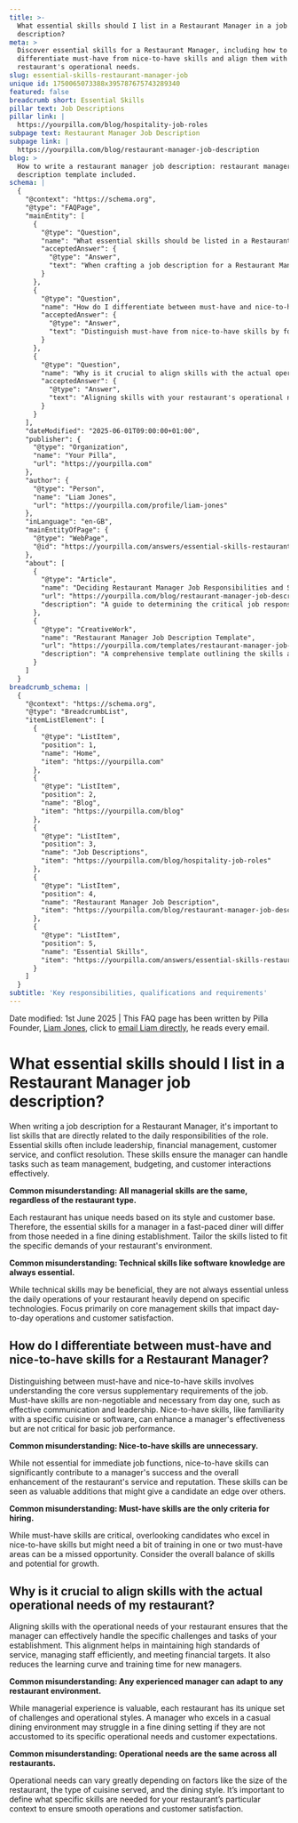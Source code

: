 ```yaml
---
title: >-
  What essential skills should I list in a Restaurant Manager in a job
  description?
meta: >
  Discover essential skills for a Restaurant Manager, including how to
  differentiate must-have from nice-to-have skills and align them with your
  restaurant's operational needs.
slug: essential-skills-restaurant-manager-job
unique id: 1750065073388x395787675743289340
featured: false
breadcrumb short: Essential Skills
pillar text: Job Descriptions
pillar link: |
  https://yourpilla.com/blog/hospitality-job-roles
subpage text: Restaurant Manager Job Description
subpage link: |
  https://yourpilla.com/blog/restaurant-manager-job-description
blog: >
  How to write a restaurant manager job description: restaurant manager job
  description template included.
schema: |
  {
    "@context": "https://schema.org",
    "@type": "FAQPage",
    "mainEntity": [
      {
        "@type": "Question",
        "name": "What essential skills should be listed in a Restaurant Manager job description?",
        "acceptedAnswer": {
          "@type": "Answer",
          "text": "When crafting a job description for a Restaurant Manager, include skills directly related to the role's daily responsibilities. Essential skills include leadership, financial management, customer service, and conflict resolution. These skills enable the manager to effectively handle team management, budgeting, and customer interactions. Tailor the skills to match the unique demands of your restaurant's style and customer base."
        }
      },
      {
        "@type": "Question",
        "name": "How do I differentiate between must-have and nice-to-have skills for a Restaurant Manager?",
        "acceptedAnswer": {
          "@type": "Answer",
          "text": "Distinguish must-have from nice-to-have skills by focusing on core versus supplementary job requirements. Must-have skills are crucial for immediate performance, like effective communication and leadership, while nice-to-have skills, such as specific cuisine knowledge, enhance a manager's effectiveness but are not essential for basic job functions. Consider candidates' overall skill sets and potential for growth."
        }
      },
      {
        "@type": "Question",
        "name": "Why is it crucial to align skills with the actual operational needs of a restaurant?",
        "acceptedAnswer": {
          "@type": "Answer",
          "text": "Aligning skills with your restaurant's operational needs is essential for effective management. This ensures the manager can adeptly handle your establishment's specific challenges and tasks, maintain high service standards, manage staff efficiently, and meet financial targets. It also helps in reducing the learning curve and training time for new managers."
        }
      }
    ],
    "dateModified": "2025-06-01T09:00:00+01:00",
    "publisher": {
      "@type": "Organization",
      "name": "Your Pilla",
      "url": "https://yourpilla.com"
    },
    "author": {
      "@type": "Person",
      "name": "Liam Jones",
      "url": "https://yourpilla.com/profile/liam-jones"
    },
    "inLanguage": "en-GB",
    "mainEntityOfPage": {
      "@type": "WebPage",
      "@id": "https://yourpilla.com/answers/essential-skills-restaurant-manager-job"
    },
    "about": [
      {
        "@type": "Article",
        "name": "Deciding Restaurant Manager Job Responsibilities and Skills",
        "url": "https://yourpilla.com/blog/restaurant-manager-job-description",
        "description": "A guide to determining the critical job responsibilities and essential skills needed for a Restaurant Manager role."
      },
      {
        "@type": "CreativeWork",
        "name": "Restaurant Manager Job Description Template",
        "url": "https://yourpilla.com/templates/restaurant-manager-job-description",
        "description": "A comprehensive template outlining the skills and roles required for a Restaurant Manager, aiding in job description creation."
      }
    ]
  }
breadcrumb_schema: |
  {
    "@context": "https://schema.org",
    "@type": "BreadcrumbList",
    "itemListElement": [
      {
        "@type": "ListItem",
        "position": 1,
        "name": "Home",
        "item": "https://yourpilla.com"
      },
      {
        "@type": "ListItem",
        "position": 2,
        "name": "Blog",
        "item": "https://yourpilla.com/blog"
      },
      {
        "@type": "ListItem",
        "position": 3,
        "name": "Job Descriptions",
        "item": "https://yourpilla.com/blog/hospitality-job-roles"
      },
      {
        "@type": "ListItem",
        "position": 4,
        "name": "Restaurant Manager Job Description",
        "item": "https://yourpilla.com/blog/restaurant-manager-job-description"
      },
      {
        "@type": "ListItem",
        "position": 5,
        "name": "Essential Skills",
        "item": "https://yourpilla.com/answers/essential-skills-restaurant-manager-job"
      }
    ]
  }
subtitle: 'Key responsibilities, qualifications and requirements'
---
```


Date modified: 1st June 2025 | This FAQ page has been written by Pilla Founder, [Liam Jones](https://yourpilla.com/profile/liam-jones), click to [email Liam directly](https://mailto:liam@yourpilla.com), he reads every email.

# What essential skills should I list in a Restaurant Manager job description?

When writing a job description for a Restaurant Manager, it's important to list skills that are directly related to the daily responsibilities of the role. Essential skills often include leadership, financial management, customer service, and conflict resolution. These skills ensure the manager can handle tasks such as team management, budgeting, and customer interactions effectively.

**Common misunderstanding: All managerial skills are the same, regardless of the restaurant type.**

Each restaurant has unique needs based on its style and customer base. Therefore, the essential skills for a manager in a fast-paced diner will differ from those needed in a fine dining establishment. Tailor the skills listed to fit the specific demands of your restaurant's environment.

**Common misunderstanding: Technical skills like software knowledge are always essential.**

While technical skills may be beneficial, they are not always essential unless the daily operations of your restaurant heavily depend on specific technologies. Focus primarily on core management skills that impact day-to-day operations and customer satisfaction.

## How do I differentiate between must-have and nice-to-have skills for a Restaurant Manager?

Distinguishing between must-have and nice-to-have skills involves understanding the core versus supplementary requirements of the job. Must-have skills are non-negotiable and necessary from day one, such as effective communication and leadership. Nice-to-have skills, like familiarity with a specific cuisine or software, can enhance a manager's effectiveness but are not critical for basic job performance.

**Common misunderstanding: Nice-to-have skills are unnecessary.**

While not essential for immediate job functions, nice-to-have skills can significantly contribute to a manager's success and the overall enhancement of the restaurant's service and reputation. These skills can be seen as valuable additions that might give a candidate an edge over others.

**Common misunderstanding: Must-have skills are the only criteria for hiring.**

While must-have skills are critical, overlooking candidates who excel in nice-to-have skills but might need a bit of training in one or two must-have areas can be a missed opportunity. Consider the overall balance of skills and potential for growth.

## Why is it crucial to align skills with the actual operational needs of my restaurant?

Aligning skills with the operational needs of your restaurant ensures that the manager can effectively handle the specific challenges and tasks of your establishment. This alignment helps in maintaining high standards of service, managing staff efficiently, and meeting financial targets. It also reduces the learning curve and training time for new managers.

**Common misunderstanding: Any experienced manager can adapt to any restaurant environment.**

While managerial experience is valuable, each restaurant has its unique set of challenges and operational styles. A manager who excels in a casual dining environment may struggle in a fine dining setting if they are not accustomed to its specific operational needs and customer expectations.

**Common misunderstanding: Operational needs are the same across all restaurants.**

Operational needs can vary greatly depending on factors like the size of the restaurant, the type of cuisine served, and the dining style. It’s important to define what specific skills are needed for your restaurant’s particular context to ensure smooth operations and customer satisfaction.
